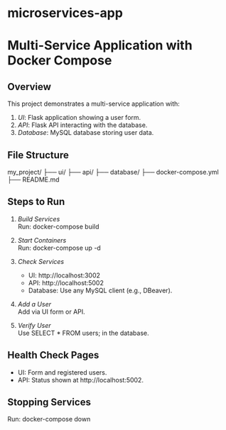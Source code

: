 # microservices-app
# Multi-Service Application with Docker Compose

## Overview
This project demonstrates a multi-service application with:
1. *UI*: Flask application showing a user form.
2. *API*: Flask API interacting with the database.
3. *Database*: MySQL database storing user data.

## File Structure

my_project/ ├── ui/ ├── api/ ├── database/ ├── docker-compose.yml ├── README.md

## Steps to Run

1. *Build Services*  
   Run: docker-compose build

2. *Start Containers*  
   Run: docker-compose up -d

3. *Check Services*
   - UI: http://localhost:3002
   - API: http://localhost:5002
   - Database: Use any MySQL client (e.g., DBeaver).

4. *Add a User*  
   Add via UI form or API.

5. *Verify User*  
   Use SELECT * FROM users; in the database.

## Health Check Pages
- UI: Form and registered users.
- API: Status shown at http://localhost:5002.

## Stopping Services
Run: docker-compose down
